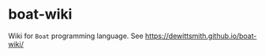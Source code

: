 # boat-wiki

Wiki for ```Boat``` programming language. See https://dewittsmith.github.io/boat-wiki/

